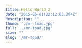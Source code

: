 ```yaml
---
title: Hello World 2
date: "2015-05-01T22:12:03.284Z"
description: ""
thumb: './mr-toad.jpg'
full: './mr-toad.jpg'
size: ""
slug: '/mr-toad/'
---
```



